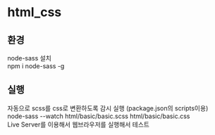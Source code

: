 # html_css

## 환경  
node-sass 설치  
npm i node-sass -g  

## 실행  
자동으로 scss를 css로 변환하도록 감시 실행 (package.json의 scripts이용)  
node-sass --watch html/basic/basic.scss html/basic/basic.css  
Live Server를 이용해서 웹브라우저를 실행해서 테스트  

